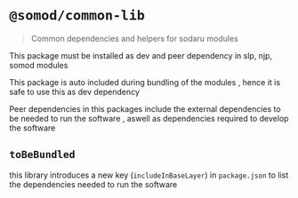 # `@somod/common-lib`

> Common dependencies and helpers for sodaru modules

This package must be installed as dev and peer dependency in slp, njp, somod modules

This package is auto included during bundling of the modules , hence it is safe to use this as dev dependency

Peer dependencies in this packages include the external dependencies to be needed to run the software , aswell as dependencies required to develop the software

## `toBeBundled`

this library introduces a new key (`includeInBaseLayer`) in `package.json` to list the dependencies needed to run the software
